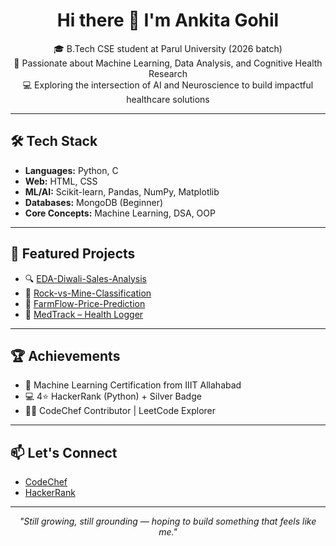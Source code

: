 <h1 align="center">Hi there 👋 I'm Ankita Gohil</h1>

<p align="center">
🎓 B.Tech CSE student at Parul University (2026 batch) <br>
🧠 Passionate about Machine Learning, Data Analysis, and Cognitive Health Research <br>
💻 Exploring the intersection of AI and Neuroscience to build impactful healthcare solutions
</p>

---

## 🛠️ Tech Stack

- **Languages:** Python, C  
- **Web:** HTML, CSS  
- **ML/AI:** Scikit-learn, Pandas, NumPy, Matplotlib  
- **Databases:** MongoDB (Beginner)  
- **Core Concepts:** Machine Learning, DSA, OOP  

---

## 🚀 Featured Projects

- 🔍 [EDA-Diwali-Sales-Analysis](https://github.com/Avgohil/EDA-Diwali-Sales-Analysis)  
- 🎯 [Rock-vs-Mine-Classification](https://github.com/Avgohil/rock-vs-mine-classification-)  
- 🌾 [FarmFlow-Price-Prediction](https://github.com/Avgohil/FarmFlow-Price-Prediction)  
- 💊 [MedTrack – Health Logger](https://github.com/Avgohil/MedTrack)  

---

## 🏆 Achievements

- 🧠 Machine Learning Certification from IIIT Allahabad  
- 💻 4⭐ HackerRank (Python) + Silver Badge  
- 👩‍💻 CodeChef Contributor | LeetCode Explorer  

---

## 📫 Let's Connect

- [CodeChef](https://www.codechef.com/users/ankitagohil29)  
- [HackerRank](https://www.hackerrank.com/profile/ankitagohil945)  
<!-- Add LinkedIn here if you want later -->

---

<p align="center"><i>
"Still growing, still grounding — hoping to build something that feels like me."
</i></p>
